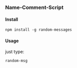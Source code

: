 ### Name-Comment-Script

#### Install

    npm install -g random-messages

#### Usage

just type:

    random-msg